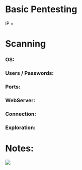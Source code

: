 # Basic Pentesting

IP = 

# Scanning

### OS:

### Users / Passwords:


### Ports:


### WebServer:

### Connection:


### Exploration:



# Notes:

![](img/)